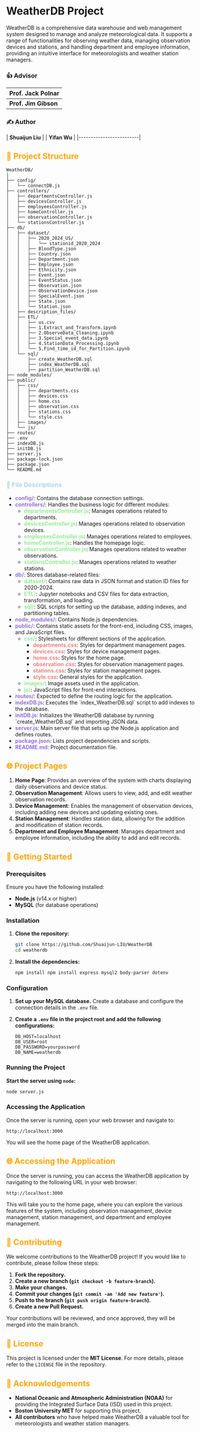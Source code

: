 # WeatherDB Project

WeatherDB is a comprehensive data warehouse and web management system designed to manage and analyze meteorological data. It supports a range of functionalities for observing weather data, managing observation devices and stations, and handling department and employee information, providing an intuitive interface for meteorologists and weather station managers.

### 👍 Advisor
| **Prof. Jack Polnar** |
|-------------------------|
| **Prof. Jim Gibson** |


### ✍️ Author
| **Shuaijun Liu** |
| **Yifan Wu** |
|-------------------------|

## <span style="color:orange;">🎨 Project Structure</span>

```
WeatherDB/
│
├── config/
│   └── connectDB.js
├── controllers/
│   ├── departmentsController.js
│   ├── devicesController.js
│   ├── employeesController.js
│   ├── homeController.js
│   ├── observationController.js
│   └── stationsController.js
├── db/
│   ├── dataset/
│   │   ├── 2020_2024_US/
│   │   │   └── stationid_2020_2024
│   │   ├── BloodType.json
│   │   ├── Country.json
│   │   ├── Department.json
│   │   ├── Employee.json
│   │   ├── Ethnicity.json
│   │   ├── Event.json
│   │   ├── EventStatus.json
│   │   ├── Observation.json
│   │   ├── ObservationDevice.json
│   │   ├── SpecialEvent.json
│   │   ├── State.json
│   │   └── Station.json
│   ├── description_files/
│   ├── ETL/
│   │   ├── us.csv
│   │   ├── 1.Extract_and_Transform.ipynb
│   │   ├── 2.ObserveData_Cleaning.ipynb
│   │   ├── 3.Special_event_data.ipynb
│   │   ├── 4.StationData_Processing.ipynb
│   │   └── 5.Find_time_id_for_Partition.ipynb
│   └── sql/
│       ├── create_WeatherDB.sql
│       ├── index_WeatherDB.sql
│       ├── partition_WeatherDB.sql
├── node_modules/
├── public/
│   ├── css/
│   │   ├── departments.css
│   │   ├── devices.css
│   │   ├── home.css
│   │   ├── observation.css
│   │   ├── stations.css
│   │   └── style.css
│   ├── images/
│   └── js/
├── routes/
├── .env
├── indexDB.js
├── initDB.js
├── server.js
├── package-lock.json
├── package.json
└── README.md
```

### <span style="color:lightblue;">📝 File Descriptions</span>

<ul>
  <li><strong><span style="color:mediumpurple;">config/</span></strong>: Contains the database connection settings.</li>
  <li><strong><span style="color:mediumpurple;">controllers/</span></strong>: Handles the business logic for different modules:
    <ul>
      <li><strong><span style="color:lightgreen;">departmentsController.js</span></strong>: Manages operations related to departments.</li>
      <li><strong><span style="color:lightgreen;">devicesController.js</span></strong>: Manages operations related to observation devices.</li>
      <li><strong><span style="color:lightgreen;">employeesController.js</span></strong>: Manages operations related to employees.</li>
      <li><strong><span style="color:lightgreen;">homeController.js</span></strong>: Handles the homepage logic.</li>
      <li><strong><span style="color:lightgreen;">observationController.js</span></strong>: Manages operations related to weather observations.</li>
      <li><strong><span style="color:lightgreen;">stationsController.js</span></strong>: Manages operations related to weather stations.</li>
    </ul>
  </li>
  <li><strong><span style="color:mediumpurple;">db/</span></strong>: Stores database-related files:
    <ul>
      <li><strong><span style="color:lightgreen;">dataset/</span></strong>: Contains raw data in JSON format and station ID files for 2020-2024.</li>
      <li><strong><span style="color:lightgreen;">ETL/</span></strong>: Jupyter notebooks and CSV files for data extraction, transformation, and loading.</li>
      <li><strong><span style="color:lightgreen;">sql/</span></strong>: SQL scripts for setting up the database, adding indexes, and partitioning tables.</li>
    </ul>
  </li>
  <li><strong><span style="color:mediumpurple;">node_modules/</span></strong>: Contains Node.js dependencies.</li>
  <li><strong><span style="color:mediumpurple;">public/</span></strong>: Contains static assets for the front-end, including CSS, images, and JavaScript files.
    <ul>
      <li><strong><span style="color:lightgreen;">css/</span></strong>: Stylesheets for different sections of the application.
        <ul>
          <li><strong><span style="color:lightcoral;">departments.css</span></strong>: Styles for department management pages.</li>
          <li><strong><span style="color:lightcoral;">devices.css</span></strong>: Styles for device management pages.</li>
          <li><strong><span style="color:lightcoral;">home.css</span></strong>: Styles for the home page.</li>
          <li><strong><span style="color:lightcoral;">observation.css</span></strong>: Styles for observation management pages.</li>
          <li><strong><span style="color:lightcoral;">stations.css</span></strong>: Styles for station management pages.</li>
          <li><strong><span style="color:lightcoral;">style.css</span></strong>: General styles for the application.</li>
        </ul>
      </li>
      <li><strong><span style="color:lightgreen;">images/</span></strong>: Image assets used in the application.</li>
      <li><strong><span style="color:lightgreen;">js/</span></strong>: JavaScript files for front-end interactions.</li>
    </ul>
  </li>
  <li><strong><span style="color:mediumpurple;">routes/</span></strong>: Expected to define the routing logic for the application.</li>
  <li><strong><span style="color:mediumpurple;">indexDB.js</span></strong>: Executes the `index_WeatherDB.sql` script to add indexes to the database.</li>
  <li><strong><span style="color:mediumpurple;">initDB.js</span></strong>: Initializes the WeatherDB database by running `create_WeatherDB.sql` and importing JSON data.</li>
  <li><strong><span style="color:mediumpurple;">server.js</span></strong>: Main server file that sets up the Node.js application and defines routes.</li>
  <li><strong><span style="color:mediumpurple;">package.json</span></strong>: Lists project dependencies and scripts.</li>
  <li><strong><span style="color:mediumpurple;">README.md</span></strong>: Project documentation file.</li>
</ul>

## <span style="color:orange;">🌐 Project Pages</span>

1. **Home Page**: Provides an overview of the system with charts displaying daily observations and device status.
2. **Observation Management**: Allows users to view, add, and edit weather observation records.
3. **Device Management**: Enables the management of observation devices, including adding new devices and updating existing ones.
4. **Station Management**: Handles station data, allowing for the addition and modification of station records.
5. **Department and Employee Management**: Manages department and employee information, including the ability to add and edit records.

## <span style="color:orange;">🚀 Getting Started</span>

### Prerequisites

Ensure you have the following installed:

- **Node.js** (v14.x or higher)
- **MySQL** (for database operations)

### Installation

1. **Clone the repository:**
    ```sh
    git clone https://github.com/Shuaijun-LIU/WeatherDB
    cd weatherdb
    ```

2. **Install the dependencies:**
    ```sh
    npm install npm install express mysql2 body-parser dotenv
    ```

### Configuration

1. **Set up your MySQL database.** Create a database and configure the connection details in the `.env` file.

2. **Create a `.env` file in the project root and add the following configurations:**

    ```plaintext
    DB_HOST=localhost
    DB_USER=root
    DB_PASSWORD=yourpassword
    DB_NAME=weatherdb
    ```

### Running the Project
**Start the server using `node`:**
```sh
node server.js
```

### Accessing the Application

Once the server is running, open your web browser and navigate to:

```
http://localhost:3000
```

You will see the home page of the WeatherDB application.

## <span style="color:orange;">🌐 Accessing the Application</span>

Once the server is running, you can access the WeatherDB application by navigating to the following URL in your web browser:

```
http://localhost:3000
```

This will take you to the home page, where you can explore the various features of the system, including observation management, device management, station management, and department and employee management.

## <span style="color:orange;">🤝 Contributing</span>

We welcome contributions to the WeatherDB project! If you would like to contribute, please follow these steps:

1. **Fork the repository.**
2. **Create a new branch (`git checkout -b feature-branch`).**
3. **Make your changes.**
4. **Commit your changes (`git commit -am 'Add new feature'`).**
5. **Push to the branch (`git push origin feature-branch`).**
6. **Create a new Pull Request.**

Your contributions will be reviewed, and once approved, they will be merged into the main branch.

## <span style="color:orange;">📜 License</span>

This project is licensed under the **MIT License**. For more details, please refer to the `LICENSE` file in the repository.

## <span style="color:orange;">🙏 Acknowledgements</span>

- **National Oceanic and Atmospheric Administration (NOAA)** for providing the Integrated Surface Data (ISD) used in this project.
- **Boston University MET** for supporting this project.
- **All contributors** who have helped make WeatherDB a valuable tool for meteorologists and weather station managers.
